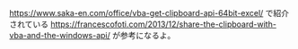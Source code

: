 https://www.saka-en.com/office/vba-get-clipboard-api-64bit-excel/
で紹介されている
https://francescofoti.com/2013/12/share-the-clipboard-with-vba-and-the-windows-api/
が参考になるよ。
